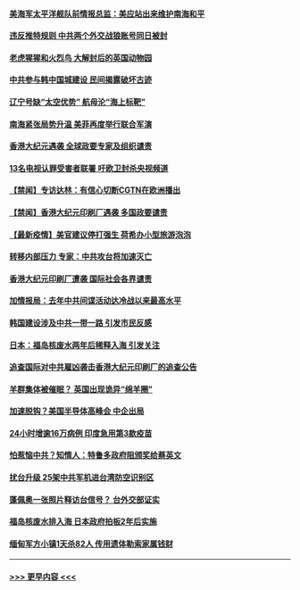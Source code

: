 #### [美海军太平洋舰队前情报总监：美应站出来维护南海和平](../pages/prog202/a103095484.md?t=04140602) 
#### [违反推特规则 中共两个外交战狼账号同日被封](../pages/prog202/a103095427.md?t=04140602) 
#### [老虎猩猩和火烈鸟 大解封后的英国动物园](../pages/prog202/a103095452.md?t=04140602) 
#### [中共参与韩中国城建设 民间揭露破坏古迹](../pages/prog202/a103095415.md?t=04140602) 
#### [辽宁号缺“太空优势” 航母沦“海上标靶”](../pages/prog202/a103094604.md?t=04140602) 
#### [南海紧张局势升温 美菲再度举行联合军演](../pages/prog202/a103094707.md?t=04140602) 
#### [香港大纪元遇袭 全球政要专家及组织谴责](../pages/prog202/a103095382.md?t=04140602) 
#### [13名电视认罪受害者联署 吁欧卫封杀央视频道](../pages/prog202/a103095254.md?t=04140602) 
#### [【禁闻】专访达林：有信心切断CGTN在欧洲播出](../pages/prog202/a103095320.md?t=04140602) 
#### [【禁闻】香港大纪元印刷厂遇袭 多国政要谴责](../pages/prog202/a103095300.md?t=04140602) 
#### [【最新疫情】美官建议停打强生 荷希办小型旅游泡泡](../pages/prog202/a103095293.md?t=04140602) 
#### [转移内部压力 专家：中共攻台将加速灭亡](../pages/prog202/a103095287.md?t=04140602) 
#### [香港大纪元印刷厂遭袭 国际社会各界谴责](../pages/prog202/a103095274.md?t=04140602) 
#### [加情报局：去年中共间谍活动达冷战以来最高水平](../pages/prog202/a103095175.md?t=04140602) 
#### [韩国建设涉及中共一带一路 引发市民反感](../pages/prog202/a103095226.md?t=04140602) 
#### [日本：福岛核废水两年后稀释入海 引发关注](../pages/prog202/a103095240.md?t=04140602) 
#### [追查国际对中共雇凶袭击香港大纪元印刷厂的追查公告](../pages/prog202/a103095177.md?t=04140602) 
#### [羊群集体被催眠？ 英国出现诡异“绵羊圈”](../pages/prog202/a103094991.md?t=04140602) 
#### [加速脱钩？美国半导体高峰会 中企出局](../pages/prog202/a103095024.md?t=04140602) 
#### [24小时增逾16万病例 印度急用第3款疫苗](../pages/prog202/a103094989.md?t=04140602) 
#### [怕惹恼中共？知情人：特鲁多政府阻颁奖给蔡英文](../pages/prog202/a103094963.md?t=04140602) 
#### [扰台升级 25架中共军机进台湾防空识别区](../pages/prog202/a103094716.md?t=04140602) 
#### [蓬佩奥一张照片释访台信号？ 台外交部证实](../pages/prog202/a103094783.md?t=04140602) 
#### [福岛核废水排入海 日本政府拍板2年后实施](../pages/prog202/a103094759.md?t=04140602) 
#### [缅甸军方小镇1天杀82人 传用遗体勒索家属钱财](../pages/prog202/a103094741.md?t=04140602) 

----
#### [ >>> 更早内容 <<< ](../indexes/prog202-earlier.md)
